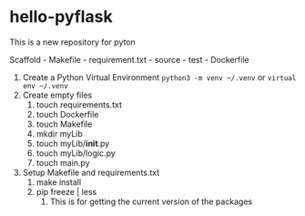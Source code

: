 # hello-pyflask

This is a new repository for pyton

Scaffold
    - Makefile
    - requirement.txt
    - source
    - test
    - Dockerfile

1. Create a Python Virtual Environment `python3 -m venv ~/.venv` or `virtual env ~/.venv`
2. Create empty files
   1. touch requirements.txt 
   2. touch Dockerfile 
   3. touch Makefile 
   4. mkdir myLib 
   5. touch myLib/__init__.py 
   6. touch myLib/logic.py 
   7. touch main.py
3. Setup Makefile and requirements.txt
   1. make install
   2. pip freeze | less
      1. This is for getting the current version of the packages